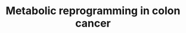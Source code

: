 ---
annotations:
- id: PW:0000305
  parent: classic metabolic pathway
  type: Pathway Ontology
  value: altered carbohydrate metabolic pathway
- id: PW:0000605
  parent: disease pathway
  type: Pathway Ontology
  value: cancer pathway
- id: DOID:9256
  parent: disease of cellular proliferation
  type: Disease Ontology
  value: colorectal cancer
authors:
- Khanspers
- Egonw
- AlexanderPico
- MaintBot
communities:
- CPTAC
description: Metabolic reprogramming in colon cancer. This pathway was created from
  a figure by Vasaikar S and Zhang B, Baylor College of Medicine, June 2018.
last-edited: 2021-05-29
organisms:
- Homo sapiens
redirect_from:
- /index.php/Pathway:WP4290
- /instance/WP4290
revision: null
schema-jsonld:
- '@context': https://schema.org/
  '@id': https://wikipathways.github.io/pathways/WP4290.html
  '@type': Dataset
  creator:
    '@type': Organization
    name: WikiPathways
  description: Metabolic reprogramming in colon cancer. This pathway was created from
    a figure by Vasaikar S and Zhang B, Baylor College of Medicine, June 2018.
  keywords:
  - 1,3BPG
  - 2PG
  - 3PG
  - 3PHP
  - 6PGA
  - ACLY
  - ACO2
  - ALDOB
  - Acetyl-CoA
  - Amino acid synthesis
  - Asparagine
  - Cell cycle
  - DLST
  - E4P
  - ENO1
  - F1,6P
  - F6P
  - FASN
  - FH
  - G3P
  - G6P
  - G6PD
  - GAPDH
  - GART
  - GLS
  - GLUD1
  - GOT2
  - GPI
  - Glutathione
  - HK3
  - IC
  - IDH2
  - IDH3A
  - IMP
  - KG
  - LDHA
  - Lactate
  - MDH2
  - Malate
  - NH3
  - Nucleotide synthesis
  - OAA
  - PAICS
  - PDHA1
  - PDHB
  - PEP
  - PFKL
  - PGAM1
  - PGD
  - PGK1
  - PKM
  - PPAT
  - PSAT1
  - PSPH
  - PYCR1
  - PYCR2
  - Phosphoserine
  - Proliferation
  - Proline
  - Purine synthesis
  - Pyruvate
  - R5P
  - ROS
  - RPIA
  - Ri5P
  - S-CoA
  - S7P
  - SDHB
  - SHMT2
  - SLC16A3
  - SLC1A5
  - SLC2A1
  - SUCLG2
  - TALDO1
  - TIGAR
  - TKT
  - citrate
  - fumarate
  - glucose
  - glutamate
  - glutamine
  - glycine
  - lipids
  - serine
  license: CC0
  name: Metabolic reprogramming in colon cancer
seo: CreativeWork
title: Metabolic reprogramming in colon cancer
wpid: WP4290
---